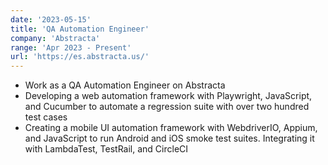 ```yaml
---
date: '2023-05-15'
title: 'QA Automation Engineer'
company: 'Abstracta'
range: 'Apr 2023 - Present'
url: 'https://es.abstracta.us/'
---
```


- Work as a QA Automation Engineer on Abstracta
- Developing a web automation framework with Playwright, JavaScript, and Cucumber to automate a regression suite with over two hundred test cases
- Creating a mobile UI automation framework with WebdriverIO, Appium, and JavaScript to run Android and iOS smoke test suites. Integrating it with LambdaTest, TestRail, and CircleCI
